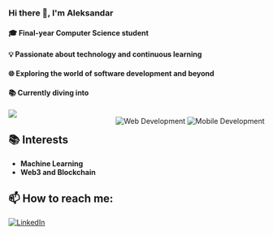 ### Hi there 👋, I'm Aleksandar

#### 🎓 Final-year Computer Science student

#### 💡 Passionate about technology and continuous learning

#### 🌐 Exploring the world of software development and beyond

#### 📚 Currently diving into 
<div style="float: right; margin-left: 20px;">
  <p>
  <img src="https://img.shields.io/badge/Web%20Development-yellow?style=for-the-badge" alt="Web Development"/>
  <img src="https://img.shields.io/badge/Mobile%20Development-green?style=for-the-badge" alt="Mobile Development"/>
</p>
</div>

![](http://github-profile-summary-cards.vercel.app/api/cards/repos-per-language?username=aleksandardrljaca&theme=cobalt) 



## 📚 Interests
- **Machine Learning**
- **Web3 and Blockchain**

## 📫 How to reach me:
<a href="https://www.linkedin.com/in/aleksandardrljaca"><img src="https://img.shields.io/badge/LinkedIn%20-blue?style=for-the-badge" alt="LinkedIn"/></a>

